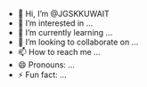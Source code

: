- 👋 Hi, I’m @JGSKKUWAIT
- 👀 I’m interested in ...
- 🌱 I’m currently learning ...
- 💞️ I’m looking to collaborate on ...
- 📫 How to reach me ...
- 😄 Pronouns: ...
- ⚡ Fun fact: ...

<!---
JGSKKUWAIT/JGSKKUWAIT is a ✨ special ✨ repository because its `README.md` (this file) appears on your GitHub profile.
You can click the Preview link to take a look at your changes.
--->
